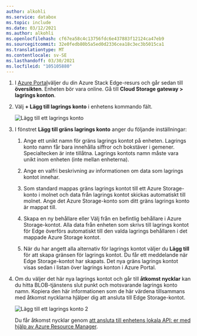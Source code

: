 ```yaml
---
author: alkohli
ms.service: databox
ms.topic: include
ms.date: 03/12/2021
ms.author: alkohli
ms.openlocfilehash: cf67ea58c4c13756fdc6e437883f12124ca47eb9
ms.sourcegitcommit: 32e0fedb80b5a5ed0d2336cea18c3ec3b5015ca1
ms.translationtype: MT
ms.contentlocale: sv-SE
ms.lasthandoff: 03/30/2021
ms.locfileid: "105105880"
---
```

1. I [Azure Portal](https://portal.azure.com/)väljer du din Azure Stack Edge-resurs och går sedan till **översikten**. Enheten bör vara online. Gå till **Cloud Storage gateway > lagrings konton**.

2. Välj **+ Lägg till lagrings konto** i enhetens kommando fält. 

   ![Lägg till ett lagrings konto](media/azure-stack-edge-gateway-add-storage-account/add-storage-account-1.png)

3. I fönstret **Lägg till gräns lagrings konto** anger du följande inställningar:

    1. Ange ett unikt namn för gräns lagrings kontot på enheten. Lagrings konto namn får bara innehålla siffror och bokstäver i gemener. Specialtecken är inte tillåtna. Lagrings kontots namn måste vara unikt inom enheten (inte mellan enheterna).

    2. Ange en valfri beskrivning av informationen om data som lagrings kontot innehar.  
    
    3. Som standard mappas gräns lagrings kontot till ett Azure Storage-konto i molnet och data från lagrings kontot skickas automatiskt till molnet. Ange det Azure Storage-konto som ditt gräns lagrings konto är mappat till.

    4. Skapa en ny behållare eller Välj från en befintlig behållare i Azure Storage-kontot. Alla data från enheten som skrivs till lagrings kontot för Edge överförs automatiskt till den valda lagrings behållaren i det mappade Azure Storage kontot.

    5. När du har angett alla alternativ för lagrings kontot väljer du **Lägg till** för att skapa gränsen för lagrings kontot. Du får ett meddelande när Edge Storage-kontot har skapats. Det nya gräns lagrings kontot visas sedan i listan över lagrings konton i Azure Portal.

    <!--[Add a storage account](media/azure-stack-edge-gateway-add-storage-account/add-storage-account-2.png)-->
    
4. Om du väljer det här nya lagrings kontot och går till **åtkomst nycklar** kan du hitta BLOB-tjänstens slut punkt och motsvarande lagrings konto namn. Kopiera den här informationen som de här värdena tillsammans med åtkomst nycklarna hjälper dig att ansluta till Edge Storage-kontot.

    ![Lägg till ett lagrings konto 2](media/azure-stack-edge-gateway-add-storage-account/add-storage-account-4.png)

    Du får åtkomst nycklar genom [att ansluta till enhetens lokala API: er med hjälp av Azure Resource Manager](../articles/databox-online/azure-stack-edge-gpu-connect-resource-manager.md).